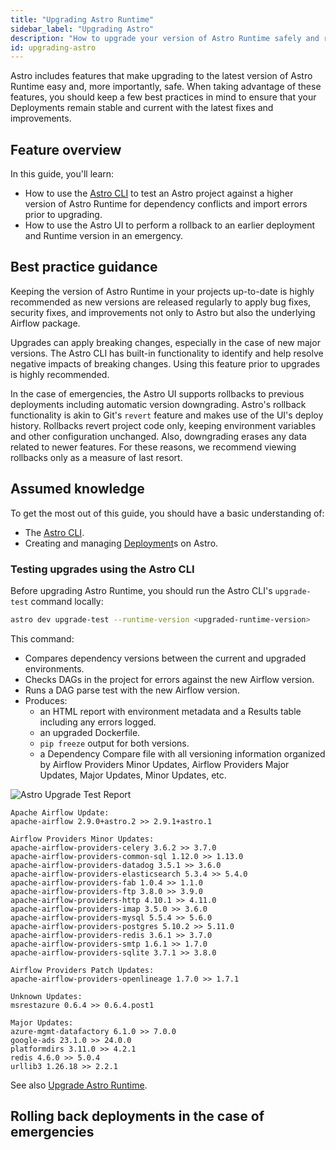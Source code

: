 ```yaml
---
title: "Upgrading Astro Runtime"
sidebar_label: "Upgrading Astro"
description: "How to upgrade your version of Astro Runtime safely and rollback if necessary."
id: upgrading-astro
---
```


Astro includes features that make upgrading to the latest version of Astro Runtime easy and, more importantly, safe. When taking advantage of these features, you should keep a few best practices in mind to ensure that your Deployments remain stable and current with the latest fixes and improvements.

## Feature overview

In this guide, you'll learn:

- How to use the [Astro CLI](https://docs.astronomer.io/cli/overview.md) to test an Astro project against a higher version of Astro Runtime for dependency conflicts and import errors prior to upgrading. 
- How to use the Astro UI to perform a rollback to an earlier deployment and Runtime version in an emergency.

## Best practice guidance

Keeping the version of Astro Runtime in your projects up-to-date is highly recommended as new versions are released regularly to apply bug fixes, security fixes, and improvements not only to Astro but also the underlying Airflow package.

Upgrades can apply breaking changes, especially in the case of new major versions. The Astro CLI has built-in functionality to identify and help resolve negative impacts of breaking changes. Using this feature prior to upgrades is highly recommended.

In the case of emergencies, the Astro UI supports rollbacks to previous deployments including automatic version downgrading. Astro's rollback functionality is akin to Git's `revert` feature and makes use of the UI's deploy history. Rollbacks revert project code only, keeping environment variables and other configuration unchanged. Also, downgrading erases any data related to newer features. For these reasons, we recommend viewing rollbacks only as a measure of last resort. 

## Assumed knowledge

To get the most out of this guide, you should have a basic understanding of:

- The [Astro CLI](https://docs.astronomer.io/cli/overview.md).
- Creating and managing [Deployment](https://docs.astronomer.io/astro/create-deployment)s on Astro.

### Testing upgrades using the Astro CLI

Before upgrading Astro Runtime, you should run the Astro CLI's `upgrade-test` command locally:

```bash
astro dev upgrade-test --runtime-version <upgraded-runtime-version>
```

This command: 

- Compares dependency versions between the current and upgraded environments.
- Checks DAGs in the project for errors against the new Airflow version.
- Runs a DAG parse test with the new Airflow version.
- Produces:
	- an HTML report with environment metadata and a Results table including any errors logged.
	- an upgraded Dockerfile.
	- `pip freeze` output for both versions.
	- a Dependency Compare file with all versioning information organized by Airflow Providers Minor Updates, Airflow Providers Major Updates, Major Updates, Minor Updates, etc. 

![Astro Upgrade Test Report](/img/guides/astro-upgrade_test_report.png)

```text
Apache Airflow Update:
apache-airflow 2.9.0+astro.2 >> 2.9.1+astro.1

Airflow Providers Minor Updates:
apache-airflow-providers-celery 3.6.2 >> 3.7.0
apache-airflow-providers-common-sql 1.12.0 >> 1.13.0
apache-airflow-providers-datadog 3.5.1 >> 3.6.0
apache-airflow-providers-elasticsearch 5.3.4 >> 5.4.0
apache-airflow-providers-fab 1.0.4 >> 1.1.0
apache-airflow-providers-ftp 3.8.0 >> 3.9.0
apache-airflow-providers-http 4.10.1 >> 4.11.0
apache-airflow-providers-imap 3.5.0 >> 3.6.0
apache-airflow-providers-mysql 5.5.4 >> 5.6.0
apache-airflow-providers-postgres 5.10.2 >> 5.11.0
apache-airflow-providers-redis 3.6.1 >> 3.7.0
apache-airflow-providers-smtp 1.6.1 >> 1.7.0
apache-airflow-providers-sqlite 3.7.1 >> 3.8.0

Airflow Providers Patch Updates:
apache-airflow-providers-openlineage 1.7.0 >> 1.7.1

Unknown Updates:
msrestazure 0.6.4 >> 0.6.4.post1

Major Updates:
azure-mgmt-datafactory 6.1.0 >> 7.0.0
google-ads 23.1.0 >> 24.0.0
platformdirs 3.11.0 >> 4.2.1
redis 4.6.0 >> 5.0.4
urllib3 1.26.18 >> 2.2.1
```

See also [Upgrade Astro Runtime](https://docs.astronomer.io/astro/upgrade-runtime#step-3-optional-run-upgrade-tests-with-the-astro-cli).

## Rolling back deployments in the case of emergencies

